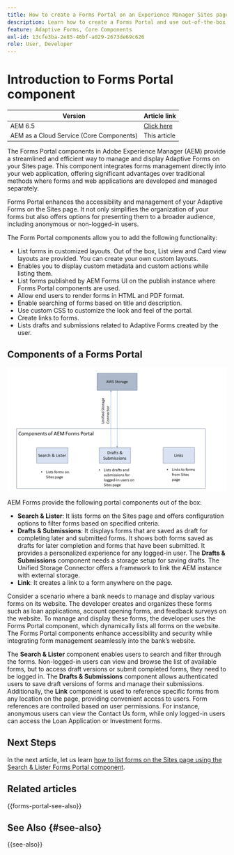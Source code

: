 ```yaml
---
title: How to create a Forms Portal on an Experience Manager Sites page?
description: Learn how to create a Forms Portal and use out-of-the-box Core components on an AEM Sites page.
feature: Adaptive Forms, Core Components
exl-id: 13cfe3ba-2e85-46bf-a029-2673de69c626
role: User, Developer
---
```


# Introduction to Forms Portal component

| Version | Article link |
| -------- | ---------------------------- |
| AEM 6.5  |    [Click here](https://experienceleague.adobe.com/docs/experience-manager-65/forms/publish-process-aem-forms/introduction-publishing-forms.html)                  |
| AEM as a Cloud Service (Core Components)     | This article         |

The Forms Portal components in Adobe Experience Manager (AEM) provide a streamlined and efficient way to manage and display Adaptive Forms on your Sites page. This component integrates forms management directly into your web application, offering significant advantages over traditional methods where forms and web applications are developed and managed separately.

Forms Portal enhances the accessibility and management of your Adaptive Forms on the Sites page. It not only simplifies the organization of your forms but also offers options for presenting them to a broader audience, including anonymous or non-logged-in users.

The Form Portal components allow you to add the following functionality:

* List forms in customized layouts. Out of the box, List view and Card view layouts are provided. You can create your own custom layouts.
* Enables you to display custom metadata and custom actions while listing them.
* List forms published by AEM Forms UI on the publish instance where Forms Portal components are used.
* Allow end users to render forms in HTML and PDF format.
* Enable searching of forms based on title and description.
* Use custom CSS to customize the look and feel of the portal.
* Create links to forms.
* Lists drafts and submissions related to Adaptive Forms created by the user.

## Components of a Forms Portal 

![Components of Forms Portal](/help/forms/assets/forms-portal.png)

AEM Forms provide the following portal components out of the box:

* **Search & Lister**: It lists forms on the Sites page and offers configuration options to filter forms based on specified criteria.
* **Drafts & Submissions**: It displays forms that are saved as draft for completing later and submitted forms. It shows both forms saved as drafts for later completion and forms that have been submitted. It provides a personalized experience for any logged-in user. 
The **Drafts & Submissions** component needs a storage setup for saving drafts. The Unified Storage Connector offers a framework to link the AEM instance with external storage.
* **Link**: It creates a link to a form anywhere on the page.

Consider a scenario where a bank needs to manage and display various forms on its website. The developer creates and organizes these forms such as loan applications, account opening forms, and feedback surveys on the website. To manage and display these forms, the developer uses the Forms Portal component, which dynamically lists all forms on the website. The Forms Portal components enhance accessibility and security while integrating form management seamlessly into the bank’s website.

The **Search & Lister** component enables users to search and filter through the forms. Non-logged-in users can view and browse the list of available forms, but to access draft versions or submit completed forms, they need to be logged in. The **Drafts & Submissions** component allows authenticated users to save draft versions of forms and manage their submissions. Additionally, the **Link** component is used to reference specific forms from any location on the page, providing convenient access to users. Form references are controlled based on user permissions. For instance, anonymous users can view the Contact Us form, while only logged-in users can access the Loan Application or Investment forms.  

## Next Steps

In the next article, let us learn [how to list forms on the Sites page using the Search & Lister Forms Portal component](/help/forms/list-forms-on-sites-page.md).

## Related articles

{{forms-portal-see-also}}

## See Also {#see-also}

{{see-also}}